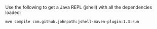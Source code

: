 Use the following to get a Java REPL (jshell) with all the dependencies loaded:

```bash
mvn compile com.github.johnpoth:jshell-maven-plugin:1.3:run
```

